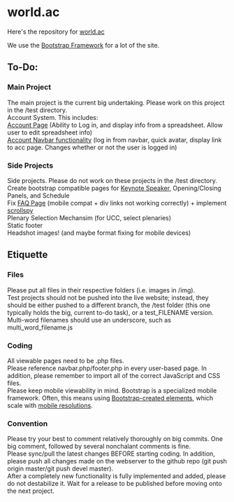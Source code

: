 <h1>world.ac</h1>
Here's the repository for <a href ="http://world.ac">world.ac</a> </br>

We use the <a href = "http://getbootstrap.com">Bootstrap Framework</a> for a lot of the site.

<h2>To-Do:</h2>
<h3>Main Project</h3>
The main project is the current big undertaking. Please work on this project in the /test directory.
</br>
Account System. This includes:
</br>
<a href = "http://world.ac/test">Account Page</a> (Ability to Log in, and display info from a spreadsheet. Allow user to edit spreadsheet info)
</br>
<a href = "http://world.ac/test">Account Navbar functionality</a> (log in from navbar, quick avatar, display link to acc page. Changes whether or not the user is logged in) 
</br>

<h3>Side Projects</h3>
Side projects. Please do not work on these projects in the /test directory. 
</br>
Create bootstrap compatible pages for <a href = "http://world.ac/keynote.php">Keynote Speaker</a>, Opening/Closing Panels, and Schedule 
</br>
Fix <a href = "http://world.ac/faq">FAQ Page</a> (mobile compat + div links not working correctly) + implement <a href = "http://getbootstrap.com/javascript/#scrollspy">scrollspy</a> 
</br>
Plenary Selection Mechansim (for UCC, select plenaries) 
</br>
Static footer 
</br>
Headshot images! (and maybe format fixing for mobile devices) 
</br>



<h2>Etiquette</h2>
<h3>Files</h3>
Please put all files in their respective folders (i.e. images in /img). 
</br>
Test projects should not be pushed into the live website; instead, they should be either pushed to a different branch, the /test folder (this one typically holds the big, current to-do task), or a test_FILENAME version.
</br>
Multi-word filenames should use an underscore, such as multi_word_filename.js

<h3>Coding</h3>
All viewable pages need to be .php files.
</br>
Please reference navbar.php/footer.php in every user-based page. In addition, please remember to import all of the correct JavaScript and CSS files.
</br>
Please keep mobile viewability in mind. Bootstrap is a specialized mobile framework. Often, this means using <a href = "http://getbootstrap.com/components/">Bootstrap-created elements</a>, which scale with <a href = "http://getbootstrap.com/css/#responsive-utilities">mobile resolutions</a>. 

<h3>Convention</h3>
Please try your best to comment relatively thoroughly on big commits. One big comment, followed by several nonchalant comments is fine.
</br>
Please sync/pull the latest changes BEFORE starting coding. In addition, please push all changes made on the webserver to the github repo (git push origin master/git push devel master).
</br>
After a completely new functionality is fully implemented and added, please do not destabilize it. Wait for a release to be published before moving onto the next project.

